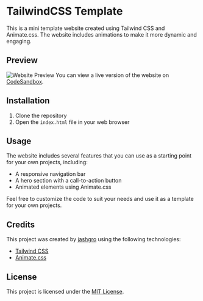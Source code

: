 # TailwindCSS Template

This is a mini template website created using Tailwind CSS and Animate.css. The website includes animations to make it more dynamic and engaging.

## Preview

![Website Preview](https://user-images.githubusercontent.com/91268029/229331530-583509eb-e745-43eb-90a8-f4543d768a65.png)
You can view a live version of the website on [CodeSandbox](https://codesandbox.io/s/tailwindcss-jash-esskks).

## Installation

1. Clone the repository
2. Open the `index.html` file in your web browser

## Usage

The website includes several features that you can use as a starting point for your own projects, including:

- A responsive navigation bar
- A hero section with a call-to-action button
- Animated elements using Animate.css

Feel free to customize the code to suit your needs and use it as a template for your own projects.

## Credits

This project was created by [jashgro](https://bit.ly/jashgro) using the following technologies:

- [Tailwind CSS](https://tailwindcss.com/)
- [Animate.css](https://animate.style/)

## License

This project is licensed under the [MIT License](https://opensource.org/licenses/MIT).
